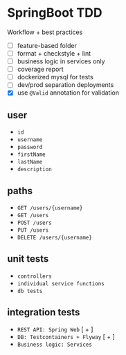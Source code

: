 # SpringBoot TDD
Workflow + best practices
- [ ] feature-based folder
- [ ] format + checkstyle + lint 
- [ ] business logic in services only
- [ ] coverage report
- [ ] dockerized mysql for tests
- [ ] dev/prod separation deployments
- [X] use ```@Valid``` annotation for validation

## user
- ```id```
- ```username```
- ```password```
- ```firstName```
- ```lastName```
- ```description```

## paths
- ```GET /users/{username}```
- ```GET /users```
- ```POST /users```
- ```PUT /users```
- ```DELETE /users/{username}```


## unit tests
- ```controllers```
- ```individual service functions```
- ```db tests```


## integration tests
- ```REST API: Spring Web``` [ + ]
- ```DB: Testcontainers + Flyway``` [ + ]
- ```Business logic: Services```